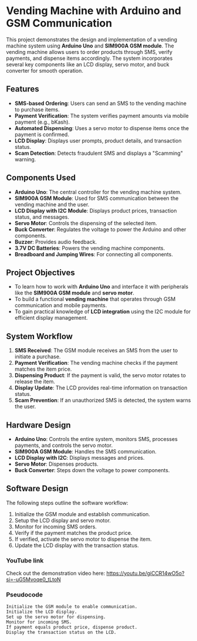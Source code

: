# Vending Machine with Arduino and GSM Communication

This project demonstrates the design and implementation of a vending machine system using **Arduino Uno** and **SIM900A GSM module**. The vending machine allows users to order products through SMS, verify payments, and dispense items accordingly. The system incorporates several key components like an LCD display, servo motor, and buck converter for smooth operation.

## Features

- **SMS-based Ordering**: Users can send an SMS to the vending machine to purchase items.
- **Payment Verification**: The system verifies payment amounts via mobile payment (e.g., bKash).
- **Automated Dispensing**: Uses a servo motor to dispense items once the payment is confirmed.
- **LCD Display**: Displays user prompts, product details, and transaction status.
- **Scam Detection**: Detects fraudulent SMS and displays a "Scamming" warning.

## Components Used

- **Arduino Uno**: The central controller for the vending machine system.
- **SIM900A GSM Module**: Used for SMS communication between the vending machine and the user.
- **LCD Display with I2C Module**: Displays product prices, transaction status, and messages.
- **Servo Motor**: Controls the dispensing of the selected item.
- **Buck Converter**: Regulates the voltage to power the Arduino and other components.
- **Buzzer**: Provides audio feedback.
- **3.7V DC Batteries**: Powers the vending machine components.
- **Breadboard and Jumping Wires**: For connecting all components.

## Project Objectives

- To learn how to work with **Arduino Uno** and interface it with peripherals like the **SIM900A GSM module** and **servo motor**.
- To build a functional **vending machine** that operates through GSM communication and mobile payments.
- To gain practical knowledge of **LCD integration** using the I2C module for efficient display management.
  
## System Workflow

1. **SMS Received**: The GSM module receives an SMS from the user to initiate a purchase.
2. **Payment Verification**: The vending machine checks if the payment matches the item price.
3. **Dispensing Product**: If the payment is valid, the servo motor rotates to release the item.
4. **Display Update**: The LCD provides real-time information on transaction status.
5. **Scam Prevention**: If an unauthorized SMS is detected, the system warns the user.

## Hardware Design

- **Arduino Uno**: Controls the entire system, monitors SMS, processes payments, and controls the servo motor.
- **SIM900A GSM Module**: Handles the SMS communication.
- **LCD Display with I2C**: Displays messages and prices.
- **Servo Motor**: Dispenses products.
- **Buck Converter**: Steps down the voltage to power components.
  
## Software Design

The following steps outline the software workflow:

1. Initialize the GSM module and establish communication.
2. Setup the LCD display and servo motor.
3. Monitor for incoming SMS orders.
4. Verify if the payment matches the product price.
5. If verified, activate the servo motor to dispense the item.
6. Update the LCD display with the transaction status.

### YouTube link

Check out the demonstration video here: https://youtu.be/giCCR14wO5o?si=-uG5Mvoqe0_tLtoN

### Pseudocode

```plaintext
Initialize the GSM module to enable communication.
Initialize the LCD display.
Set up the servo motor for dispensing.
Monitor for incoming SMS.
If payment equals product price, dispense product.
Display the transaction status on the LCD.



